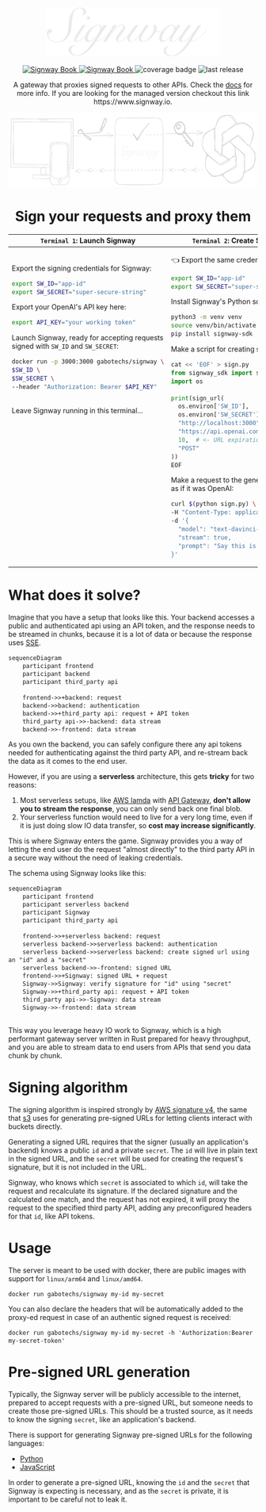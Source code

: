 <p align="center">
    <img height="100" src="docs/src/assets/signway-white.png" alt="Signway logo"/>
</p>

<p align="center">
    <a href="https://www.signway.io">
        <img src="https://img.shields.io/static/v1?label=website&message=link&color=purple" alt="Signway Book"/>
    </a>
    <a href="https://gabotechs.github.io/signway">
        <img src="https://img.shields.io/badge/book-WIP-4d76ae.svg" alt="Signway Book"/>
    </a>
    <img src="https://coveralls.io/repos/github/gabotechs/signway/badge.svg?branch=main" alt="coverage badge"/>
    <img src="https://img.shields.io/github/v/release/gabotechs/signway?color=%e535abff)" alt="last release"/>
</p>

<p align="center">
    A gateway that proxies signed requests to other APIs. Check the <a href="https://gabotechs.github.io/signway/">docs</a> for more info. If you are looking for the managed version checkout this link https://www.signway.io.
</p>

<p align="center">
    <img height="150px" src="docs/src/assets/simple-scheme.png" alt="Signway scheme"/>
</p>

<p align="center">
    <h1 align="center">Sign your requests and proxy them</h1>
</p>

<table align="center">
    <thead>
        <tr>
            <th>
                <code>Terminal 1</code>: Launch Signway
            </th>
            <th>
                <code>Terminal 2</code>: Create Signed URLs
            </th>
        </tr>
    </thead>
    <tbody>
        <tr>
            <td> 

Export the signing credentials for Signway:

```bash
export SW_ID="app-id"
export SW_SECRET="super-secure-string"
```

Export your OpenAI's API key here:

```bash
export API_KEY="your working token"
```

Launch Signway, ready for accepting requests signed with
`SW_ID` and `SW_SECRET`:

```bash
docker run -p 3000:3000 gabotechs/signway \
$SW_ID \
$SW_SECRET \
--header "Authorization: Bearer $API_KEY"
  
```

Leave Signway running in this terminal...
<br/>
<br/>
<br/>
<br/>
<br/>
<br/>
<br/>
<br/>
<br/>
<br/>
<br/>
<br/>
<br/>
<br/>
<br/>
<br/>
<br/>

</td><td>

👈 Export the same credentials:

```bash
export SW_ID="app-id"
export SW_SECRET="super-secure-string"
```
Install Signway's Python sdk:

```bash
python3 -m venv venv
source venv/bin/activate
pip install signway-sdk
```

Make a script for creating signed URLs:

```python
cat << 'EOF' > sign.py
from signway_sdk import sign_url
import os

print(sign_url(
  os.environ['SW_ID'],
  os.environ['SW_SECRET'],
  "http://localhost:3000",
  "https://api.openai.com/v1/completions",
  10,  # <- URL expiration time in s
  "POST"
))
EOF
```

Make a request to the generated signed URL, as if it was OpenAI:

```bash
curl $(python sign.py) \
-H "Content-Type: application/json" \
-d '{
  "model": "text-davinci-003",
  "stream": true,
  "prompt": "Say this is a test"
}'
```
</td></tr></tbody></table>

# What does it solve?

Imagine that you have a setup that looks like this. Your backend accesses
a public and authenticated api using an API token, and the response needs 
to be streamed in chunks, because it is a lot of data or because the response
uses [SSE](https://www.w3schools.com/html/html5_serversentevents.asp).

```mermaid
sequenceDiagram
    participant frontend
    participant backend
    participant third_party api
    
    frontend->>+backend: request
    backend->>backend: authentication
    backend->>+third_party api: request + API token
    third_party api->>-backend: data stream
    backend->>-frontend: data stream
```

As you own the backend, you can safely configure there any api tokens needed for
authenticating against the third party API, and re-stream back the data
as it comes to the end user.

However, if you are using a **serverless** architecture, this gets **tricky** for two
reasons:
1. Most serverless setups, like [AWS lamda](https://aws.amazon.com/lambda/) with [API Gateway](https://aws.amazon.com/api-gateway/),
**don't allow you to stream the response**, you can only send back one final blob.
2. Your serverless function would need to live for a very long time, even if it is just
doing slow IO data transfer, so **cost may increase significantly**.

This is where Signway enters the game. Signway provides you a way of letting the
end user do the request "almost directly" to the third party API in a secure way
without the need of leaking credentials.

The schema using Signway looks like this:

```mermaid
sequenceDiagram
    participant frontend
    participant serverless backend
    participant Signway
    participant third_party api

    frontend->>+serverless backend: request
    serverless backend->>serverless backend: authentication
    serverless backend->>serverless backend: create signed url using an "id" and a "secret"
    serverless backend->>-frontend: signed URL
    frontend->>+Signway: signed URL + request
    Signway->>Signway: verify signature for "id" using "secret"
    Signway->>+third_party api: request + API token
    third_party api->>-Signway: data stream
    Signway->>-frontend: data stream
    
```

This way you leverage heavy IO work to Signway, which is a high performant gateway server
written in Rust prepared for heavy throughput, and you are able to stream data to end users
from APIs that send you data chunk by chunk.

# Signing algorithm

The signing algorithm is inspired strongly by [AWS signature v4](https://docs.aws.amazon.com/AmazonS3/latest/API/sig-v4-authenticating-requests.html),
the same that [s3](https://docs.aws.amazon.com/AmazonS3/latest/userguide/ShareObjectPreSignedURL.html)
uses for generating pre-signed URLs for letting clients interact with buckets directly.

Generating a signed URL requires that the signer (usually an application's backend) knows a public `id` and a private `secret`. 
The `id` will live in plain text in the signed URL, and the `secret` will be used for creating the request's
signature, but it is not included in the URL.

Signway, who knows which `secret` is associated to which `id`, will take the request and
recalculate its signature. If the declared signature and the calculated one match, and the request has not expired,
it will proxy the request to the specified third party API, adding any preconfigured headers for that `id`, like API tokens.


# Usage

The server is meant to be used with docker, there are public images with support for
`linux/arm64` and `linux/amd64`.

```shell
docker run gabotechs/signway my-id my-secret
```

You can also declare the headers that will be automatically added to the proxy-ed request in case
of an authentic signed request is received:

```shell
docker run gabotechs/signway my-id my-secret -h 'Authorization:Bearer my-secret-token'
```

# Pre-signed URL generation

Typically, the Signway server will be publicly accessible to the internet, prepared
to accept requests with a pre-signed URL, but someone needs to create those pre-signed URLs. This
should be a trusted source, as it needs to know the signing `secret`, like an application's backend.

There is support for generating Signway pre-signed URLs for the following languages:
- [Python](https://github.com/gabotechs/signway-python-sdk)
- [JavaScript](https://github.com/gabotechs/signway-js-sdk)

In order to generate a pre-signed URL, knowing the `id` and the `secret` that
Signway is expecting is necessary, and as the `secret` is private, it is important
to be careful not to leak it.
